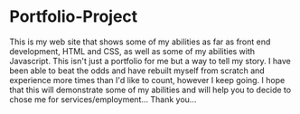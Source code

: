 # Portfolio-Project
This is my web site that shows some of my abilities as far as front end development, HTML and CSS, as well as some of my abilities with Javascript. This isn't just a portfolio for me but a way to tell my story. I have been able to beat the odds and have rebuilt myself from scratch and experience more times than I'd like to count, however I keep going. I hope that this will demonstrate some of my abilities and will help you to decide to chose me for services/employment... Thank you...